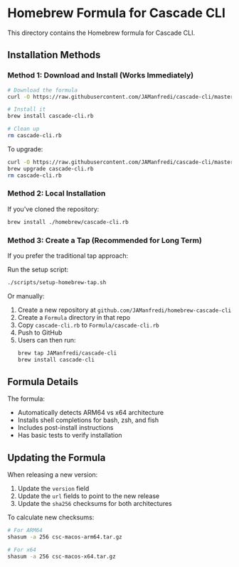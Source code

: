 # Homebrew Formula for Cascade CLI

This directory contains the Homebrew formula for Cascade CLI.

## Installation Methods

### Method 1: Download and Install (Works Immediately)

```bash
# Download the formula
curl -O https://raw.githubusercontent.com/JAManfredi/cascade-cli/master/homebrew/cascade-cli.rb

# Install it
brew install cascade-cli.rb

# Clean up
rm cascade-cli.rb
```

To upgrade:
```bash
curl -O https://raw.githubusercontent.com/JAManfredi/cascade-cli/master/homebrew/cascade-cli.rb
brew upgrade cascade-cli.rb
rm cascade-cli.rb
```

### Method 2: Local Installation

If you've cloned the repository:
```bash
brew install ./homebrew/cascade-cli.rb
```

### Method 3: Create a Tap (Recommended for Long Term)

If you prefer the traditional tap approach:

Run the setup script:
```bash
./scripts/setup-homebrew-tap.sh
```

Or manually:
1. Create a new repository at `github.com/JAManfredi/homebrew-cascade-cli`
2. Create a `Formula` directory in that repo
3. Copy `cascade-cli.rb` to `Formula/cascade-cli.rb`
4. Push to GitHub
5. Users can then run:
   ```bash
   brew tap JAManfredi/cascade-cli
   brew install cascade-cli
   ```

## Formula Details

The formula:
- Automatically detects ARM64 vs x64 architecture
- Installs shell completions for bash, zsh, and fish
- Includes post-install instructions
- Has basic tests to verify installation

## Updating the Formula

When releasing a new version:
1. Update the `version` field
2. Update the `url` fields to point to the new release
3. Update the `sha256` checksums for both architectures

To calculate new checksums:
```bash
# For ARM64
shasum -a 256 csc-macos-arm64.tar.gz

# For x64
shasum -a 256 csc-macos-x64.tar.gz
```